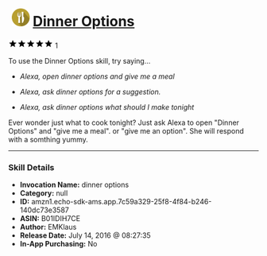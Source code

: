 # &nbsp;<img src="skill_icon" alt="Dinner Options icon" width="36"> [Dinner Options](http://alexa.amazon.com/#skills/amzn1.echo-sdk-ams.app.7c59a329-25f8-4f84-b246-140dc73e3587)
![5 stars](../../images/ic_star_black_18dp_1x.png)![5 stars](../../images/ic_star_black_18dp_1x.png)![5 stars](../../images/ic_star_black_18dp_1x.png)![5 stars](../../images/ic_star_black_18dp_1x.png)![5 stars](../../images/ic_star_black_18dp_1x.png) 1

To use the Dinner Options skill, try saying...

* *Alexa, open dinner options and give me a meal*

* *Alexa, ask dinner options for a suggestion.*

* *Alexa, ask dinner options what should I make tonight*

Ever wonder just what to cook tonight?
Just ask Alexa to open "Dinner Options" and "give me a meal".
or "give me an option".
She will respond with a somthing yummy.

***

### Skill Details

* **Invocation Name:** dinner options
* **Category:** null
* **ID:** amzn1.echo-sdk-ams.app.7c59a329-25f8-4f84-b246-140dc73e3587
* **ASIN:** B01IDIH7CE
* **Author:** EMKlaus
* **Release Date:** July 14, 2016 @ 08:27:35
* **In-App Purchasing:** No

